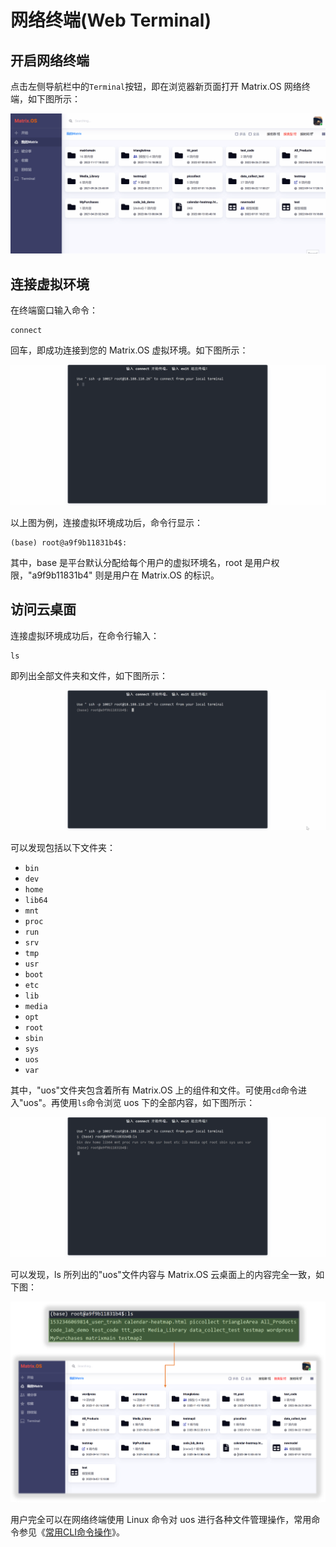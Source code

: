 
# 网络终端(Web Terminal)

## 开启网络终端

点击左侧导航栏中的`Terminal`按钮，即在浏览器新页面打开 Matrix.OS 网络终端，如下图所示：

![Matrix.OS](../../../../../media/os/tools/terminal/openwebterminal.gif "打开Web Terminal")

## 连接虚拟环境

在终端窗口输入命令：

```
connect
```

回车，即成功连接到您的 Matrix.OS 虚拟环境。如下图所示：

![Matrix.OS](../../../../../media/os/tools/terminal/connectenv.gif "连接虚拟环境")

以上图为例，连接虚拟环境成功后，命令行显示：

```
(base) root@a9f9b11831b4$:
```

其中，base 是平台默认分配给每个用户的虚拟环境名，root 是用户权限，"a9f9b11831b4" 则是用户在 Matrix.OS 的标识。

## 访问云桌面

连接虚拟环境成功后，在命令行输入：

```
ls
```
即列出全部文件夹和文件，如下图所示：

![Matrix.OS](../../../../../media/os/tools/terminal/webls.gif "列出文件和文件夹")

可以发现包括以下文件夹：

* `bin`
* `dev`
* `home`
* `lib64`
* `mnt`
* `proc`
* `run`
* `srv`
* `tmp`
* `usr`
* `boot`
* `etc`
* `lib`
* `media`
* `opt`
* `root`
* `sbin`
* `sys`
* `uos`
* `var`

其中，"uos"文件夹包含着所有 Matrix.OS 上的组件和文件。可使用`cd`命令进入"uos"。再使用`ls`命令浏览 uos 下的全部内容，如下图所示：

![Matrix.OS](../../../../../media/os/tools/terminal/webcduos.gif "进入uos并展示内容")

可以发现，ls 所列出的"uos"文件内容与 Matrix.OS 云桌面上的内容完全一致，如下图：

![Matrix.OS](../../../../../media/os/tools/terminal/webcduos.png "uos与Matrix.OS内容对应")

用户完全可以在网络终端使用 Linux 命令对 uos 进行各种文件管理操作，常用命令参见《[常用CLI命令操作](zh-cn/userguide/os/tools/terminals/command.md)》。